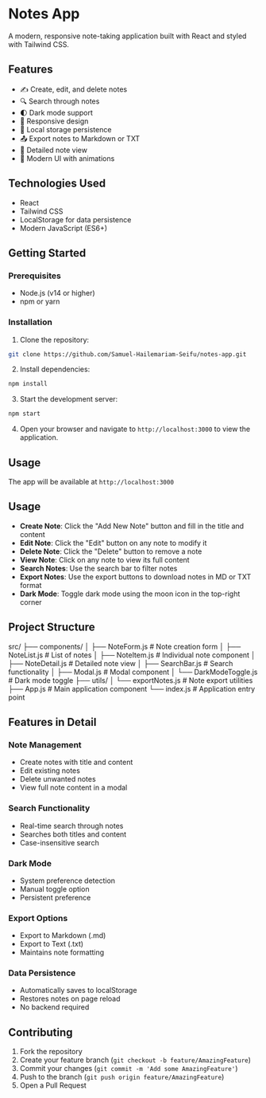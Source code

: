 # Notes App

A modern, responsive note-taking application built with React and styled with Tailwind CSS.

## Features

- ✍️ Create, edit, and delete notes
- 🔍 Search through notes
- 🌓 Dark mode support
- 📱 Responsive design
- 💾 Local storage persistence
- 📤 Export notes to Markdown or TXT
- 🔎 Detailed note view
- 🎨 Modern UI with animations

## Technologies Used

- React
- Tailwind CSS
- LocalStorage for data persistence
- Modern JavaScript (ES6+)

## Getting Started

### Prerequisites

- Node.js (v14 or higher)
- npm or yarn

### Installation

1. Clone the repository: 

```bash
git clone https://github.com/Samuel-Hailemariam-Seifu/notes-app.git
```

2. Install dependencies:

```bash
npm install
```

3. Start the development server:

```bash
npm start
```

4. Open your browser and navigate to `http://localhost:3000` to view the application.

## Usage


The app will be available at `http://localhost:3000`

## Usage

- **Create Note**: Click the "Add New Note" button and fill in the title and content
- **Edit Note**: Click the "Edit" button on any note to modify it
- **Delete Note**: Click the "Delete" button to remove a note
- **View Note**: Click on any note to view its full content
- **Search Notes**: Use the search bar to filter notes
- **Export Notes**: Use the export buttons to download notes in MD or TXT format
- **Dark Mode**: Toggle dark mode using the moon icon in the top-right corner

## Project Structure

src/ 
├── components/ 
│ ├── NoteForm.js # Note creation form 
│ ├── NoteList.js # List of notes 
│ ├── NoteItem.js # Individual note component 
│ ├── NoteDetail.js # Detailed note view 
│ ├── SearchBar.js # Search functionality 
│ ├── Modal.js # Modal component 
│ └── DarkModeToggle.js # Dark mode toggle 
├── utils/ 
│ └── exportNotes.js # Note export utilities 
├── App.js # Main application component 
└── index.js # Application entry point


## Features in Detail

### Note Management
- Create notes with title and content
- Edit existing notes
- Delete unwanted notes
- View full note content in a modal

### Search Functionality
- Real-time search through notes
- Searches both titles and content
- Case-insensitive search

### Dark Mode
- System preference detection
- Manual toggle option
- Persistent preference

### Export Options
- Export to Markdown (.md)
- Export to Text (.txt)
- Maintains note formatting

### Data Persistence
- Automatically saves to localStorage
- Restores notes on page reload
- No backend required

## Contributing

1. Fork the repository
2. Create your feature branch (`git checkout -b feature/AmazingFeature`)
3. Commit your changes (`git commit -m 'Add some AmazingFeature'`)
4. Push to the branch (`git push origin feature/AmazingFeature`)
5. Open a Pull Request




